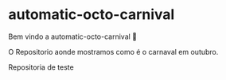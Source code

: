 # automatic-octo-carnival

Bem vindo a automatic-octo-carnival :tada: 

O Repositorio aonde mostramos como é o carnaval em outubro.

Repositoria de teste

